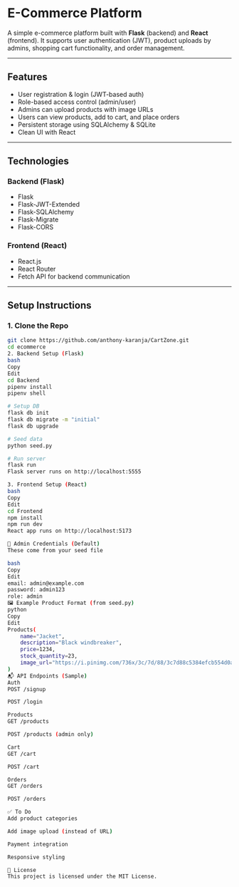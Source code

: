 #  E-Commerce Platform

A simple e-commerce platform built with **Flask** (backend) and **React** (frontend). It supports user authentication (JWT), product uploads by admins, shopping cart functionality, and order management.

---

##  Features

- User registration & login (JWT-based auth)
- Role-based access control (admin/user)
- Admins can upload products with image URLs
- Users can view products, add to cart, and place orders
- Persistent storage using SQLAlchemy & SQLite
- Clean UI with React

---

##  Technologies

### Backend (Flask)
- Flask
- Flask-JWT-Extended
- Flask-SQLAlchemy
- Flask-Migrate
- Flask-CORS

### Frontend (React)
- React.js
- React Router
- Fetch API for backend communication

---

##  Setup Instructions

### 1. Clone the Repo

```bash
git clone https://github.com/anthony-karanja/CartZone.git
cd ecommerce
2. Backend Setup (Flask)
bash
Copy
Edit
cd Backend
pipenv install
pipenv shell

# Setup DB
flask db init
flask db migrate -m "initial"
flask db upgrade

# Seed data
python seed.py

# Run server
flask run
Flask server runs on http://localhost:5555

3. Frontend Setup (React)
bash
Copy
Edit
cd Frontend
npm install
npm run dev
React app runs on http://localhost:5173 

🔐 Admin Credentials (Default)
These come from your seed file

bash
Copy
Edit
email: admin@example.com
password: admin123
role: admin
🖼️ Example Product Format (from seed.py)
python
Copy
Edit
Products(
    name="Jacket",
    description="Black windbreaker",
    price=1234,
    stock_quantity=23,
    image_url="https://i.pinimg.com/736x/3c/7d/88/3c7d88c5384efcb554d0a1aacb5d4574.jpg"
)
📬 API Endpoints (Sample)
Auth
POST /signup

POST /login

Products
GET /products

POST /products (admin only)

Cart
GET /cart

POST /cart

Orders
GET /orders

POST /orders

✅ To Do
Add product categories

Add image upload (instead of URL)

Payment integration

Responsive styling

📄 License
This project is licensed under the MIT License.

